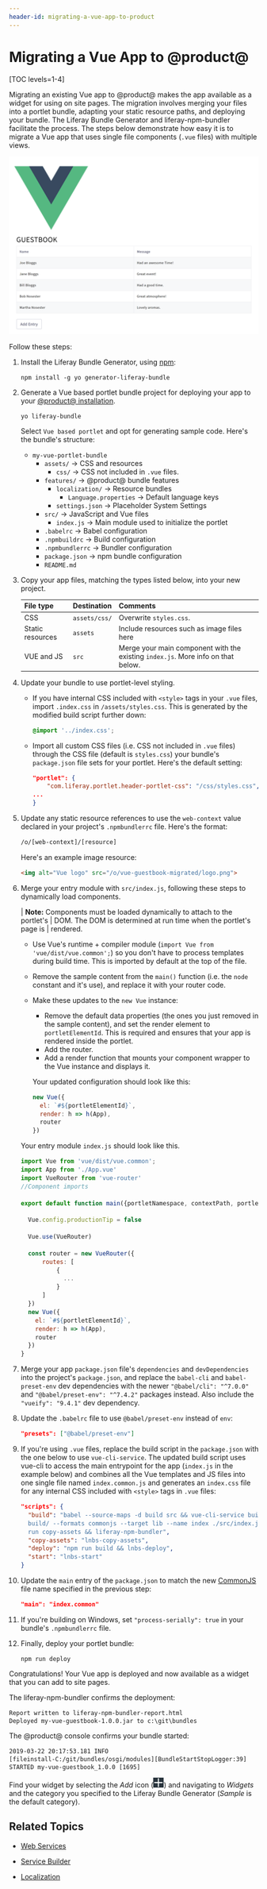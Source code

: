 ```yaml
---
header-id: migrating-a-vue-app-to-product
---
```


# Migrating a Vue App to @product@

[TOC levels=1-4]

Migrating an existing Vue app to @product@ makes the app available as a
widget for using on site pages. The migration involves merging your files into a
portlet bundle, adapting your static resource paths, and deploying your 
bundle. The Liferay Bundle Generator and liferay-npm-bundler facilitate the 
process. The steps below demonstrate how easy it is to migrate a Vue app that 
uses single file components (`.vue` files) with multiple views. 

![Figure 1: Vue Apps like this Guestbook App are easy to migrate, and they look great in @product@.](../../../images/appdev-vue-migrated.png)

Follow these steps:

1.  Install the Liferay Bundle Generator, using
    [npm](https://www.npmjs.com/):

        npm install -g yo generator-liferay-bundle

2.  Generate a Vue based portlet bundle project for deploying your app to 
    your 
    [@product@ installation](/deployment/docs/installing-product). 

        yo liferay-bundle

    Select `Vue based portlet` and opt for generating sample code. Here's the 
    bundle's structure: 

    -   `my-vue-portlet-bundle`
        -   `assets/` &rarr; CSS and resources
            -   `css/` &rarr; CSS not included in `.vue` files.
        - `features/` &rarr; @product@ bundle features
            -   `localization/` &rarr; Resource bundles
                -   `Language.properties` &rarr; Default language keys
            -   `settings.json` &rarr; Placeholder System Settings
        -   `src/` &rarr; JavaScript and Vue files
            -   `index.js` &rarr; Main module used to initialize the portlet
        -   `.babelrc` &rarr; Babel configuration
        -   `.npmbuildrc` &rarr; Build configuration
        -   `.npmbundlerrc` &rarr; Bundler configuration
        -   `package.json` &rarr; npm bundle configuration
        -   `README.md`

3.  Copy your app files, matching the types listed below, into your new project.

    | File type | Destination | Comments |
    | --------- | ----------- | -------- |
    | CSS  | `assets/css/` | Overwrite `styles.css`. |
    | Static resources | `assets` |  Include resources such as image files here |
    | VUE and JS| `src` | Merge your main component with the existing `index.js`. More info on that below. |

4.  Update your bundle to use portlet-level styling. 

    -   If you have internal CSS included with `<style>` tags in your `.vue` 
        files, import `.index.css` in `/assets/styles.css`. This is generated by 
        the modified build script further down:

        ```css
        @import '../index.css';
        ```

    -   Import all custom CSS files (i.e. CSS not included in `.vue` files) 
        through the CSS file (default is `styles.css`) your bundle's 
        `package.json` file sets for your portlet.
        Here's the default setting:

        ```json
        "portlet": {
		    "com.liferay.portlet.header-portlet-css": "/css/styles.css",
        ...
        }
        ```

5.  Update any static resource references to use the `web-context` value 
    declared in your project's `.npmbundlerrc`  file. Here's the format: 

    ```html
    /o/[web-context]/[resource]
    ```

    Here's an example image resource:

    ```html
    <img alt="Vue logo" src="/o/vue-guestbook-migrated/logo.png">
    ```

6.  Merge your entry module with `src/index.js`, following these steps to 
    dynamically load components. 

    | **Note:** Components must be loaded dynamically to attach to the portlet's
    | DOM. The DOM is determined at run time when the portlet's page is
    | rendered. 

    -   Use Vue's runtime + compiler module 
        (`import Vue from 'vue/dist/vue.common';`) so you don't have to process 
        templates during build time. This is imported by default at the top of 
        the file.

    -   Remove the sample content from the `main()` function (i.e. the `node` 
        constant and it's use), and replace it with your router code.

    -   Make these updates to the `new Vue` instance:
    
        -   Remove the default data properties (the ones you just removed in the 
            sample content), and set the render element to `portletElementId`. 
            This is required and ensures that your app is rendered inside the 
            portlet.
        -   Add the router.
        -   Add a render function that mounts your component wrapper to the Vue 
            instance and displays it.
            
        Your updated configuration should look like this:
    
        ```javascript
        new Vue({
          el: `#${portletElementId}`,
          render: h => h(App),
          router
        })
        ```

    Your entry module `index.js` should look like this. 

    ```javascript
    import Vue from 'vue/dist/vue.common';
    import App from './App.vue'
    import VueRouter from 'vue-router'
    //Component imports

    export default function main({portletNamespace, contextPath, portletElementId}) {

      Vue.config.productionTip = false

      Vue.use(VueRouter)

      const router = new VueRouter({
          routes: [
              {
                ...
              }
          ]
      })
      new Vue({
        el: `#${portletElementId}`,
        render: h => h(App),
        router
      })
    }
    ```

7.  Merge your app `package.json` file's `dependencies` and `devDependencies` 
    into the project's `package.json`, and replace the `babel-cli` and 
    `babel-preset-env` dev dependencies with the newer `"@babel/cli": "^7.0.0"` 
    and `"@babel/preset-env": "^7.4.2"` packages instead. Also include the 
    `"vueify": "9.4.1"` dev dependency.

8.  Update the `.babelrc` file to use `@babel/preset-env` instead of 
    `env`:

    ```json
    "presets": ["@babel/preset-env"]
    ```

9.  If you're using `.vue` files, replace the build script in the `package.json` 
    with the one below to use `vue-cli-service`. The updated build script uses 
    vue-cli to access the main entrypoint for the app (`index.js` in the example 
    below) and combines all the Vue templates and JS files into one single file 
    named `index.common.js` and generates an `index.css` file for any internal 
    CSS included with `<style>` tags in `.vue` files:

    ```json
    "scripts": {
      "build": "babel --source-maps -d build src && vue-cli-service build --dest 
      build/ --formats commonjs --target lib --name index ./src/index.js && npm 
      run copy-assets && liferay-npm-bundler",
      "copy-assets": "lnbs-copy-assets",
      "deploy": "npm run build && lnbs-deploy",
      "start": "lnbs-start"
    }
    ```

10. Update the `main` entry of the `package.json` to match the new 
    [CommonJS](http://www.commonjs.org/) 
    file name specified in the previous step:
    
    ```json
    "main": "index.common"
    ```

11. If you're building on Windows, set `"process-serially": true` in your 
    bundle's `.npmbundlerrc` file. 
 
12. Finally, deploy your portlet bundle:

        npm run deploy

Congratulations! Your Vue app is deployed and now available as a widget that you 
can add to site pages. 

The liferay-npm-bundler confirms the deployment:

    Report written to liferay-npm-bundler-report.html
    Deployed my-vue-guestbook-1.0.0.jar to c:\git\bundles

The @product@ console confirms your bundle started: 

    2019-03-22 20:17:53.181 INFO  
    [fileinstall-C:/git/bundles/osgi/modules][BundleStartStopLogger:39] 
    STARTED my-vue-guestbook_1.0.0 [1695]

Find your widget by selecting the *Add* icon
(![Add](../../../images/icon-add-app.png))
and navigating to *Widgets* and the category you specified to the Liferay Bundle
Generator (*Sample* is the default category). 

## Related Topics

- [Web Services](/docs/7-2/frameworks/-/knowledge_base/appdev/web-services)

- [Service Builder](/docs/7-2/frameworks/-/knowledge_base/frameworks/service-builder)

- [Localization](/docs/7-2/frameworks/-/knowledge_base/frameworks/localization)
